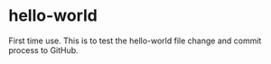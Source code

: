 # hello-world
First time use. 
This is to test the hello-world file change and commit process to GitHub.
